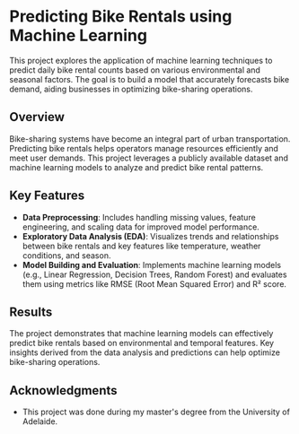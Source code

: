 # Predicting Bike Rentals using Machine Learning

This project explores the application of machine learning techniques to predict daily bike rental counts based on various environmental and seasonal factors. The goal is to build a model that accurately forecasts bike demand, aiding businesses in optimizing bike-sharing operations.

## Overview

Bike-sharing systems have become an integral part of urban transportation. Predicting bike rentals helps operators manage resources efficiently and meet user demands. This project leverages a publicly available dataset and machine learning models to analyze and predict bike rental patterns.

## Key Features

- **Data Preprocessing**: Includes handling missing values, feature engineering, and scaling data for improved model performance.
- **Exploratory Data Analysis (EDA)**: Visualizes trends and relationships between bike rentals and key features like temperature, weather conditions, and season.
- **Model Building and Evaluation**: Implements machine learning models (e.g., Linear Regression, Decision Trees, Random Forest) and evaluates them using metrics like RMSE (Root Mean Squared Error) and R² score.

## Results

The project demonstrates that machine learning models can effectively predict bike rentals based on environmental and temporal features. Key insights derived from the data analysis and predictions can help optimize bike-sharing operations.

## Acknowledgments

- This project was done during my master's degree from the University of Adelaide.
